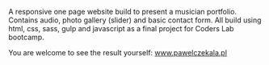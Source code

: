 A responsive one page website build to present a musician portfolio. Contains audio, photo gallery (slider) and basic contact form. 
All build using html, css, sass, gulp and javascript as a final project for Coders Lab bootcamp. 

You are welcome to see the result yourself: www.pawelczekala.pl
